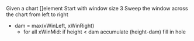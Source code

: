 Given a chart []element
Start with window size 3
Sweep the window across the chart from left to right
  - dam = max(xWinLeft, xWinRight)
	- for all xWinMid:
	  if height < dam
		  accumulate (height-dam)
			fill in hole
